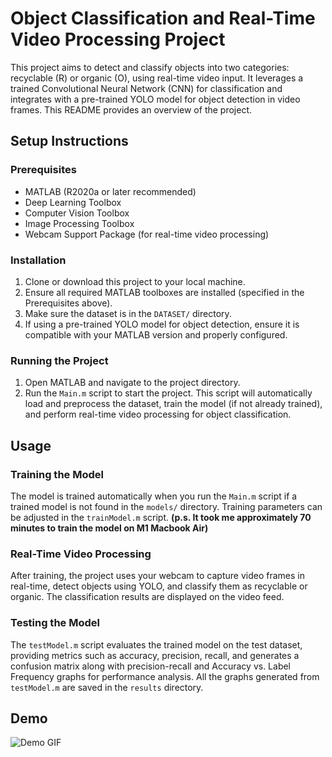 # Object Classification and Real-Time Video Processing Project

This project aims to detect and classify objects into two categories: recyclable (R) or organic (O), using real-time video input. It leverages a trained Convolutional Neural Network (CNN) for classification and integrates with a pre-trained YOLO model for object detection in video frames. This README provides an overview of the project.

## Setup Instructions

### Prerequisites
- MATLAB (R2020a or later recommended)
- Deep Learning Toolbox
- Computer Vision Toolbox
- Image Processing Toolbox
- Webcam Support Package (for real-time video processing)

### Installation
1. Clone or download this project to your local machine.
2. Ensure all required MATLAB toolboxes are installed (specified in the Prerequisites above).
3. Make sure the dataset is in the `DATASET/` directory.
4. If using a pre-trained YOLO model for object detection, ensure it is compatible with your MATLAB version and properly configured.

### Running the Project
1. Open MATLAB and navigate to the project directory.
2. Run the `Main.m` script to start the project. This script will automatically load and preprocess the dataset, train the model (if not already trained), and perform real-time video processing for object classification.

## Usage

### Training the Model
The model is trained automatically when you run the `Main.m` script if a trained model is not found in the `models/` directory. Training parameters can be adjusted in the `trainModel.m` script.
**(p.s. It took me approximately 70 minutes to train the model on M1 Macbook Air)**

### Real-Time Video Processing
After training, the project uses your webcam to capture video frames in real-time, detect objects using YOLO, and classify them as recyclable or organic. The classification results are displayed on the video feed.

### Testing the Model
The `testModel.m` script evaluates the trained model on the test dataset, providing metrics such as accuracy, precision, recall, and generates a confusion matrix along with precision-recall and Accuracy vs. Label Frequency graphs for performance analysis.
All the graphs generated from `testModel.m` are saved in the `results` directory.

## Demo

![Demo GIF](results/Demo_README.gif)

